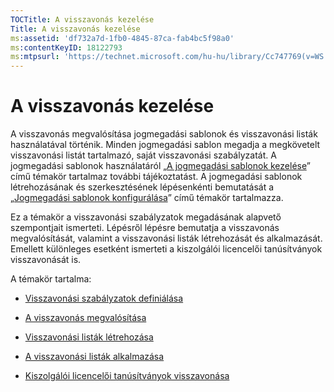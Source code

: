 ```yaml
---
TOCTitle: A visszavonás kezelése
Title: A visszavonás kezelése
ms:assetid: 'df732a7d-1fb0-4845-87ca-fab4bc5f98a0'
ms:contentKeyID: 18122793
ms:mtpsurl: 'https://technet.microsoft.com/hu-hu/library/Cc747769(v=WS.10)'
---
```


A visszavonás kezelése
======================

A visszavonás megvalósítása jogmegadási sablonok és visszavonási listák használatával történik. Minden jogmegadási sablon megadja a megkövetelt visszavonási listát tartalmazó, saját visszavonási szabályzatát. A jogmegadási sablonok használatáról „[A jogmegadási sablonok kezelése](https://technet.microsoft.com/718286dc-3399-4556-96c9-ec3a33d31877)” című témakör tartalmaz további tájékoztatást. A jogmegadási sablonok létrehozásának és szerkesztésének lépésenkénti bemutatását a „[Jogmegadási sablonok konfigurálása](https://technet.microsoft.com/31887a83-60c3-41b3-b636-69ff2dda3c88)” című témakör tartalmazza.

Ez a témakör a visszavonási szabályzatok megadásának alapvető szempontjait ismerteti. Lépésről lépésre bemutatja a visszavonás megvalósítását, valamint a visszavonási listák létrehozását és alkalmazását. Emellett különleges esetként ismerteti a kiszolgálói licencelői tanúsítványok visszavonását is.

A témakör tartalma:

-   [Visszavonási szabályzatok definiálása](https://technet.microsoft.com/e2fffe9f-def7-439b-a8aa-43f8a065813d)

-   [A visszavonás megvalósítása](https://technet.microsoft.com/4735f060-7197-4ae2-830a-f91bcc4de30a)

-   [Visszavonási listák létrehozása](https://technet.microsoft.com/1ef75199-3344-4225-84de-a863a777696a)

-   [A visszavonási listák alkalmazása](https://technet.microsoft.com/e331338b-66d4-45e4-8d3f-acccf2302ac4)

-   [Kiszolgálói licencelői tanúsítványok visszavonása](https://technet.microsoft.com/8020861d-d196-4431-8282-044675ef5616)